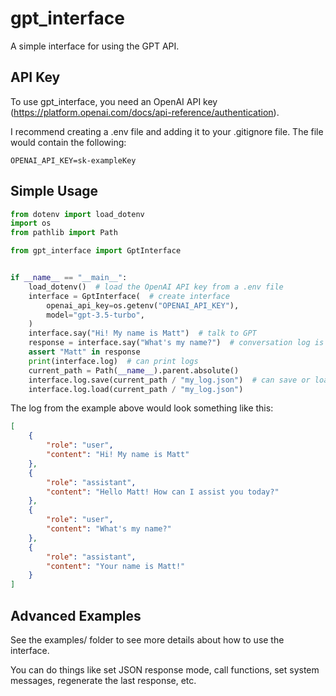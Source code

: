 # gpt_interface

A simple interface for using the GPT API.

## API Key

To use gpt_interface, you need an OpenAI API key (https://platform.openai.com/docs/api-reference/authentication).

I recommend creating a .env file and adding it to your .gitignore file. The file would contain the following:

```
OPENAI_API_KEY=sk-exampleKey
```

## Simple Usage

```python
from dotenv import load_dotenv
import os
from pathlib import Path

from gpt_interface import GptInterface


if __name__ == "__main__":
    load_dotenv()  # load the OpenAI API key from a .env file
    interface = GptInterface(  # create interface
        openai_api_key=os.getenv("OPENAI_API_KEY"),
        model="gpt-3.5-turbo",
    )
    interface.say("Hi! My name is Matt")  # talk to GPT
    response = interface.say("What's my name?")  # conversation log is stored in memory
    assert "Matt" in response
    print(interface.log)  # can print logs
    current_path = Path(__name__).parent.absolute()
    interface.log.save(current_path / "my_log.json")  # can save or load logs
    interface.log.load(current_path / "my_log.json")
```

The log from the example above would look something like this:

```json
[
    {
        "role": "user",
        "content": "Hi! My name is Matt"
    },
    {
        "role": "assistant",
        "content": "Hello Matt! How can I assist you today?"
    },
    {
        "role": "user",
        "content": "What's my name?"
    },
    {
        "role": "assistant",
        "content": "Your name is Matt!"
    }
]
```

## Advanced Examples

See the examples/ folder to see more details about how to use the interface.

You can do things like set JSON response mode, call functions, set system messages, regenerate the last response, etc.
